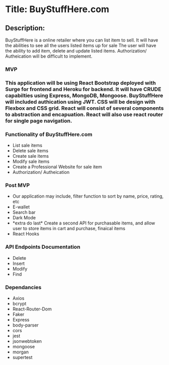 <h1>Title: BuyStuffHere.com</h1>
<h2>Description: </h2>
<p>BuyStuffHere is a online retailer where you can list item to sell. It will have the abilities to see all the users listed items up for sale
The user will have the ability to add item, delete and update listed items. Authorization/ Autheication will be difficult to implement. 
<h3>MVP<h3/>
  This application will be using React Bootstrap deployed with Surge for frontend and Heroku for backend. It will have CRUDE capabilties using Express, MongoDB, Mongoose. BuyStuffHere will included authication using JWT. CSS will be design with Flexbox and CSS grid. React will consist of several components to abstraction and encapuation. React will also use react router for single page navigation. 
  <h3>Functionality of BuyStuffHere.com</h3>
  <ul>
    <li>List sale items </li>
    <li>Delete sale items </li>
    <li>Create sale items </li>
    <li>Modify sale items </li>
    <li>Create a Professional Website for sale item</li>
    <li>Authorization/ Autheication</li>
    
    
  </ul>
  
  <h3>Post MVP</h3>
  <ul>
  <li>
  Our application may include, filter function to sort by name, price, rating, etc
  </li>
  <li>
  E-wallet
  </li>
  <li>
  Search bar
  </li>
  <li>
  Dark Mode
  </li>
  <li>
  *extra do last* Create a second API for purchasable items, and allow user to store items in cart and purchase, finaical items
  </li>
  <li>
  React Hooks
  </li>
  </ul>
  </p>
  
  <h3>API Endpoints Documentation</h3>
  <ul>
  <li>Delete</li>
  <li>Insert</li>
  <li>Modify</li>
  <li>Find</li>
  </ul>
  
  <h3>Dependancies</h3>
  <ul>
  <li>Axios</li>
  <li>bcrypt</li>
  <li>React-Router-Dom</li>
  <li>Faker</li>
  <li>Express</li>
  <li>body-parser</li>
  <li>cors</li>
  <li>jest</li>
  <li>jsonwebtoken</li>
  <li>mongoose</li>
  <li>morgan</li>
  <li>supertest</li>
</ul>
  
</ul>
